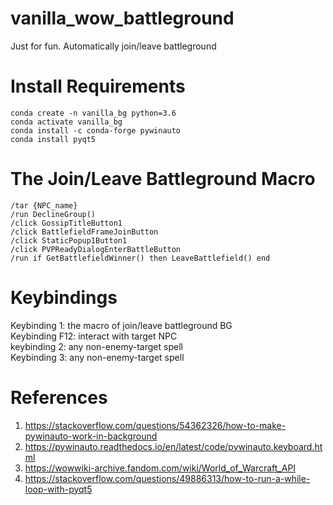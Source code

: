 # vanilla_wow_battleground
Just for fun.
Automatically join/leave battleground

# Install Requirements
```
conda create -n vanilla_bg python=3.6 
conda activate vanilla_bg
conda install -c conda-forge pywinauto
conda install pyqt5 
```

# The Join/Leave Battleground Macro
```
/tar {NPC_name}
/run DeclineGroup()
/click GossipTitleButton1
/click BattlefieldFrameJoinButton
/click StaticPopup1Button1
/click PVPReadyDialogEnterBattleButton
/run if GetBattlefieldWinner() then LeaveBattlefield() end
```

# Keybindings
Keybinding 1: the macro of join/leave battleground BG <br>
Keybinding F12: interact with target NPC <br>
keybinding 2: any non-enemy-target spell <br>
Keybinding 3: any non-enemy-target spell <br>

# References
1. https://stackoverflow.com/questions/54362326/how-to-make-pywinauto-work-in-background
2. https://pywinauto.readthedocs.io/en/latest/code/pywinauto.keyboard.html
3. https://wowwiki-archive.fandom.com/wiki/World_of_Warcraft_API
4. https://stackoverflow.com/questions/49886313/how-to-run-a-while-loop-with-pyqt5